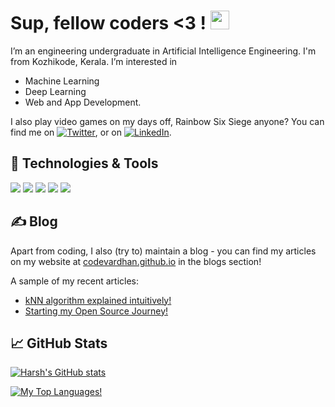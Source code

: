 # Sup, fellow coders <3 ! <img src="https://raw.githubusercontent.com/MartinHeinz/MartinHeinz/master/wave.gif" width="30px" height="30px" />

I’m an engineering undergraduate in Artificial Intelligence Engineering. I'm from Kozhikode, Kerala. 
I’m interested in

- Machine Learning
- Deep Learning
- Web and App Development.

I also play video games on my days off, Rainbow Six Siege anyone? You can find me on [![Twitter][1.2]][1],  or on [![LinkedIn][3.2]][3].

## 🔧 Technologies & Tools
![](https://img.shields.io/badge/OS-Linux-informational?style=flat&logo=linux&logoColor=white&color=2bbc8a)
![](https://img.shields.io/badge/Editor-VS_Code-informational?style=flat&logo=intellij-idea&logoColor=white&color=2bbc8a)
![](https://img.shields.io/badge/Code-Python-informational?style=flat&logo=python&logoColor=white&color=2bbc8a)
![](https://img.shields.io/badge/Code-JavaScript-informational?style=flat&logo=javascript&logoColor=white&color=2bbc8a)
![](https://img.shields.io/badge/Shell-Bash-informational?style=flat&logo=gnu-bash&logoColor=white&color=2bbc8a)

## &#x270d; Blog

Apart from coding, I also (try to) maintain a blog - you can find my articles on my website at [codevardhan.github.io](https://codevardhan.github.io) in the blogs section!

A sample of my recent articles:

<!-- BLOG-POST-LIST:START -->
- [kNN algorithm explained intuitively!](https://codevardhan.github.io/posts/2022-01-30-knn-algorithm-demystified/)
- [Starting my Open Source Journey!](https://codevardhan.github.io/posts/2019-08-20-amfoss-tasks/)
<!-- BLOG-POST-LIST:END -->

## &#x1f4c8; GitHub Stats

[![Harsh's GitHub stats](https://github-readme-stats.vercel.app/api?username=codevardhan&theme=radical)](https://github.com/codevardhan/github-readme-stats)

[![My Top Languages!](https://github-readme-stats.vercel.app/api/top-langs/?username=codevardhan&theme=radical)](https://github.com/codevardhan/github-readme-stats)

<!-- links to social media icons -->

<!-- icons with padding -->

[1.1]: http://i.imgur.com/tXSoThF.png (twitter icon with padding)
[2.1]: http://i.imgur.com/0o48UoR.png (github icon with padding)

<!-- icons without padding -->

[1.2]: http://i.imgur.com/wWzX9uB.png (twitter icon without padding)
[2.2]: http://i.imgur.com/9I6NRUm.png (github icon without padding)
[3.2]: https://raw.githubusercontent.com/MartinHeinz/MartinHeinz/master/linkedin-3-16.png (LinkedIn icon without padding)


<!-- links to your social media accounts -->

[1]: https://twitter.com/h_v_m__
[2]: https://github.com/codevardhan
[3]: https://www.linkedin.com/in/codevardhan/


<!-- Resources -->
<!-- Icons: https://simpleicons.org/ -->
<!-- GitHub Stats: https://github.com/anuraghazra/github-readme-stats -->
<!-- Emojis: https://emojipedia.org/emoji/ -->
<!-- HTML Emojis: https://www.fileformat.info/index.htm -->
<!-- Shields: https://shields.io/ -->
<!-- Awesome GitHub Profile README: https://github.com/abhisheknaiidu/awesome-github-profile-readme -->
